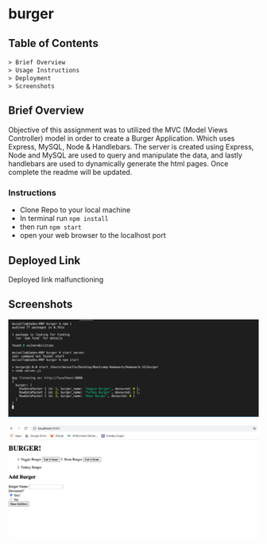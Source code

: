 # burger

## Table of Contents
    > Brief Overview
    > Usage Instructions
    > Deployment
    > Screenshots

## Brief Overview

Objective of this assignment was to utilized the MVC (Model Views Controller) model in order to create a Burger Application.  Which uses Express, MySQL, Node & Handlebars.  The server is created using Express, Node and MySQL are used to query and manipulate the data, and lastly handlebars are used to dynamically generate the html pages.  Once complete the readme will be updated.

### Instructions
- Clone Repo to your local machine
- In terminal run `npm install`
- then run `npm start`
- open your web browser to the localhost port

## Deployed Link
Deployed link malfunctioning

## Screenshots

![Database in Terminal](public/assets/img/database_screenshot.png?raw=true "database in terminal")

![Screenshot of Application](public/assets/img/burger_screenshot.png?raw=true "example of application")

